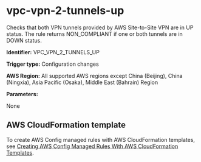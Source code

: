 # vpc\-vpn\-2\-tunnels\-up<a name="vpc-vpn-2-tunnels-up"></a>

Checks that both VPN tunnels provided by AWS Site\-to\-Site VPN are in UP status\. The rule returns NON\_COMPLIANT if one or both tunnels are in DOWN status\. 

**Identifier:** VPC\_VPN\_2\_TUNNELS\_UP

**Trigger type:** Configuration changes

**AWS Region:** All supported AWS regions except China \(Beijing\), China \(Ningxia\), Asia Pacific \(Osaka\), Middle East \(Bahrain\) Region

**Parameters:**

None  

## AWS CloudFormation template<a name="w29aac11c33c17b7d377c15"></a>

To create AWS Config managed rules with AWS CloudFormation templates, see [Creating AWS Config Managed Rules With AWS CloudFormation Templates](aws-config-managed-rules-cloudformation-templates.md)\.